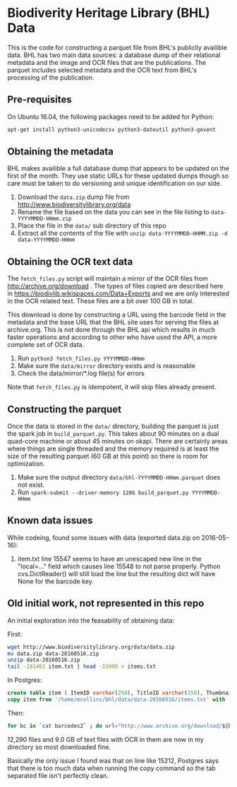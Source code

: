 # Biodiverity Heritage Library (BHL) Data

This is the code for constructing a parquet file from BHL's publiclly availible 
data. BHL has two main data sources: a database dump of their relational 
metadata and the image and OCR files that are the publications. The parquet
includes selected metadata and the OCR text from BHL's processing of the 
publication.

## Pre-requisites

On Ubuntu 16.04, the following packages need to be added for Python:

```bash
apt-get install python3-unicodecsv python3-dateutil python3-gevent
```

## Obtaining the metadata

BHL makes availible a full database dump that appears to be updated on the first
of the month. They use static URLs for these updated dumps though so care must
be taken to do versioning and unique identification on our side.

1. Download the `data.zip` dump file from http://www.biodiversitylibrary.org/data
1. Rename the file based on the data you can see in the file listing to 
   `data-YYYYMMDD-HHmm.zip`
1. Place the file in the `data/` sub directory of this repo
1. Extract all the contents of the file with 
   `unzip data-YYYYMMDD-HHMM.zip -d data-YYYYMMDD-HHmm`


## Obtaining the OCR text data

The `fetch_files.py` script will maintain a mirror of the OCR files from 
http://archive.org/download . The types of files copied are described here in
https://biodivlib.wikispaces.com/Data+Exports and we are only interested in the
OCR related text. These files are a bit over 100 GB in total.

This download is done by constructing a URL using the barcode field in the 
metadata and the base URL that the BHL site uses for serving the files at
archive.org. This is not done through the BHL api which results in much faster
operations and according to other who have used the API, a more complete set
of OCR data.

1. Run `python3 fetch_files.py YYYYMMDD-HHmm`
1. Make sure the `data/mirror` directory exists and is reasonable
1. Check the data/mirror/*.log file(s) for errors

Note that `fetch_files.py` is idempotent, it will skip files already present.


## Constructing the parquet

Once the data is stored in the `data/` directory, building the parquet is just
the spark job in `build_parquet.py`. This takes about 90 minutes on a dual
quad-core machine or about 45 minutes on okapi. There are certainly areas where
things are single threaded and the memory required is at least the size of the
resulting parquet (60 GB at this point) so there is room for optimization.

1. Make sure the output directory `data/bhl-YYYYMMDD-HHmm.parquet` does not
   exist.
1. Run `spark-submit --driver-memory 128G build_parquet.py YYYYMMDD-HHmm`


## Known data issues

While codeing, found some issues with data (exported data.zip on 2016-05-16):

1. item.txt line 15547 seems to have an unescaped new line in the "local=..." field which causes
line 15548 to not parse properly. Python cvs.DictReader() will still load the line but the resulting dict will have
None for the barcode key.



## Old initial work, not represented in this repo

An initial exploration into the feasability of obtaining data:

First:
```bash
wget http://www.biodiversitylibrary.org/data/data.zip
mv data.zip data-20160516.zip
unzip data-20160516.zip
tail -181461 item.txt | head -15000 > items.txt
```

In Postgres:
```sql
create table item ( ItemID varchar(250), TitleID varchar(250), ThumbnailPageID varchar(250), BarCode varchar(250), MARCItemID varchar(250), CallNumber varchar(250), VolumeInfo varchar(250), ItemURL varchar(250), LocalID varchar(250), Year varchar(250), InstititionName varchar(250), ZQuery varchar(250), CreationDate varchar(20) );
copy item from '/home/mcollins/bhl/data/data-20160516/items.txt' with (format text);
```

Then:
```bash
for bc in `cat barcodes2` ; do url="http://www.archive.org/download/${bc}/${bc}_djvu.txt"; echo $bc; wget -q $url; sleep 1 ;  done
```

12,290 files and 9.0 GB of text files with OCR in them are now in my directory so most downloaded fine.

Basically the only issue I found was that on line like 15212, Postgres says that there is too much data when running the copy command so the tab separated file isn't perfectly clean.




